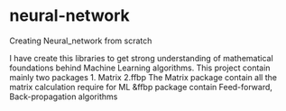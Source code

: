 # neural-network
Creating Neural_network from scratch


I have create this libraries to get strong understanding of mathematical foundations behind Machine Learning algorithms.
This project contain mainly two packages 1. Matrix 2.ffbp
The Matrix package contain all the matrix calculation require for ML &ffbp package contain Feed-forward, Back-propagation algorithms
